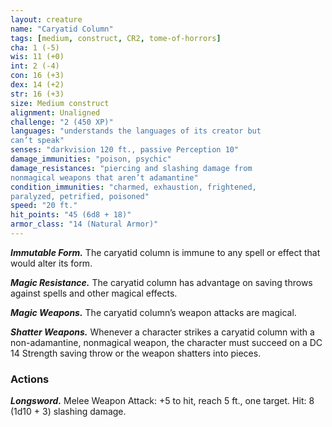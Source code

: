 ```yaml
---
layout: creature
name: "Caryatid Column"
tags: [medium, construct, CR2, tome-of-horrors]
cha: 1 (-5)
wis: 11 (+0)
int: 2 (-4)
con: 16 (+3)
dex: 14 (+2)
str: 16 (+3)
size: Medium construct
alignment: Unaligned
challenge: "2 (450 XP)"
languages: "understands the languages of its creator but
can’t speak"
senses: "darkvision 120 ft., passive Perception 10"
damage_immunities: "poison, psychic"
damage_resistances: "piercing and slashing damage from
nonmagical weapons that aren’t adamantine"
condition_immunities: "charmed, exhaustion, frightened,
paralyzed, petrified, poisoned"
speed: "20 ft."
hit_points: "45 (6d8 + 18)"
armor_class: "14 (Natural Armor)"
---
```


***Immutable Form.*** The caryatid column is immune to any spell or effect
that would alter its form.

***Magic Resistance.*** The caryatid column has advantage on saving
throws against spells and other magical effects.

***Magic Weapons.*** The caryatid column’s weapon attacks are magical.

***Shatter Weapons.*** Whenever a character strikes a caryatid column with
a non-adamantine, nonmagical weapon, the character must succeed on a
DC 14 Strength saving throw or the weapon shatters into pieces.

### Actions

***Longsword.*** Melee Weapon Attack: +5 to hit, reach 5 ft., one target. Hit:
8 (1d10 + 3) slashing damage.
